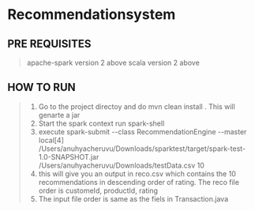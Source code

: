 # Recommendationsystem

## PRE REQUISITES
> apache-spark  version 2 above
> scala version 2 above

## HOW TO RUN
> 1. Go to the project directoy and do mvn clean install . This will genarte a jar
> 2. Start the spark context run spark-shell
> 3. execute spark-submit --class RecommendationEngine --master local[4] /Users/anuhyacheruvu/Downloads/sparktest/target/spark-test-1.0-SNAPSHOT.jar /Users/anuhyacheruvu/Downloads/testData.csv 10
>4.  this will give you an output in reco.csv which contains the 10 recommendations in descending order of rating. The reco file order is customeId, productId, rating
> 5. The input file order is same as the fiels in Transaction.java
